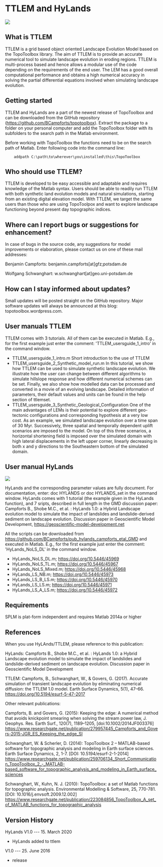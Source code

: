 # TTLEM and HyLands

<img src= "https://github.com/BCampforts/topotoolbox/blob/HyLands/ttlem/Fig_5%20Syntehtic%20DEM.jpg" align=" center" >

## What is TTLEM
TTLEM is a grid based object oriented Landscape Evolution Model based on the TopoToolbox library. The aim of TTLEM is to provide an accurate numerical tool to simulate landscape evolution in eroding regions. TTLEM is multi-process based and hence allows a modular use of the code depending on the requirements of the end user. The LEM has a good overall computational performance and obtains a high numerical accuracy in solving the partial differential equations involved when simulating landscape evolution.

## Getting started
TTLEM and HyLands are a part of the newest release of TopoToolbox and can be downloaded from the GitHub repository (https://github.com/BCampforts/topotoolbox). Extract the package to a folder on your personal computer and add the TopoToolbox folder with its subfolders to the search path in the Matlab environment.

Before working with TopoToolbox the functions need to be on the search 
path of Matlab. Enter following code into the command line:

        addpath C:\path\to\wherever\you\installed\this\TopoToolbox

## Who should use TTLEM?
TTLEM is developed to be easy accessible and adaptable and requires knowledge of the Matlab syntax. Users should be able to readily run TTLEM with both synthetic land evolution models and natural simulations, starting from an existing digital elevation model. With TTLEM, we target the same users than those who are using TopoToolpox and want to explore landscape functioning beyond present day topographic indices.

## Where can I report bugs or suggestions for enhancement?
In case of bugs in the source code, any suggestions for model improvements or elaboration, please contact us on one of these mail addresses:

Benjamin Campforts:     benjamin.campforts[at]gfz;potsdam.de

Wolfgang Schwanghart:   w.schwanghart[at]geo.uni-potsdam.de

## How can I stay informed about updates?
Small updates will be posted straight on the GitHub repository. Major software updates will always be announced at this blog: topotoolbox.wordpress.com.

## User manuals TTLEM
TTLEM comes with 3 tutorials. All of them can be executed in Matlab. E.g., for the first example just enter the comment: 'TTLEM_usersguide_1_intro' in the command window.
- TTLEM_usersguide_1_intro.m Short introduction to the use of TTLEM
- TTLEM_usersguide_2_Synthetic_model_run.m In this tutorial, we show how TTLEM can be used to simulate synthetic landscape evolution. We illustrate how the user can change between different algorithms to simulate hillslope response and how different numerical schemes can be set. Finally, we also show how modelled data can be processed and converted in a movie of an evolving landscape. Detailed information of parameters, their default values and units can be found in the help section of ttlemset.
- TTLEM_usersguide_3_Synthetic_Geological_Configuration One of the main advantages of LEMs is their potential to explore different geo-tectonic configurations and corresponding hypothesis at a  very low cost. As an example, we simulated landscape evolution over a time span of 30 Myr. Successively, three spatial and temporally dependent uplift scenarios are imposed to the model. On top of this three scenarios, a horizontal shortening field is imposed over the simulated domain with high lateral displacements in the left upper corner, linearly decreasing in both x and y directions to the Southeastern bottom of the simulated domain.

## User manual HyLands

<img src= "https://github.com/BCampforts/topotoolbox/blob/HyLands/ttlem/HyLands.jpg" align=" center" >

HyLands and the corresponding parameter values are fully document. For documentation, enter: doc HYLANDS or doc HYLANDS_set in the command window. 
HyLands comes with 1 tutorial (the example given in the HyLands function), and 7 sripts, described in full length in the GMD discussion paper: Campforts B., Shobe M.C., et al. : HyLands 1.0: a Hybrid Landscape evolution model to simulate the impact of landslides and landslide-derived sediment on landscape evolution. Discussion paper in Geoscientific Model Development, https://geoscientific-model-development.net

All the scripts can be downloaded from https://github.com/BCampforts/pub_hylands_campforts_etal_GMD and executed in Matlab. E.g., for the first example just enter the comment: 'HyLands_NoLS_DL' in the command window.
- HyLands_NoLS_DL.m;    https://doi.org/10.5446/45969
- HyLands_NoLS_TL.m;    https://doi.org/10.5446/45967
- HyLands_NoLS_Mixed.m; https://doi.org/10.5446/45968
- HyLands_LS_NB.m;      https://doi.org/10.5446/45973
- HyLands_LS_B_LS.m;    https://doi.org/10.5446/45970
- HyLands_LS_LS.m;      https://doi.org/10.5446/45971
- HyLands_LS_A_LS.m;    https://doi.org/10.5446/45972


## Requirements

SPLM is plat-form independent and requires Matlab 2014a or higher 

## References

When you use HyLAnds/TTLEM, please reference to this publication:

 
  HyLands: Campforts B., Shobe M.C., et al. : HyLands 1.0: a Hybrid
  Landscape evolution model to simulate the impact of landslides and
  landslide-derived sediment on landscape evolution. Discussion paper in
  Geoscientific Model Development  
 
  TTLEM: Campforts, B., Schwanghart, W., & Govers, G. (2017). 
  Accurate simulation of transient landscape evolution
  by eliminating numerical diffusion: the TTLEM 1.0 model. Earth Surface
  Dynamics, 5(1), 47–66. https://doi.org/10.5194/esurf-5-47-2017

Other relevant publications: 

Campforts, B. and Govers, G. (2015): Keeping the edge: A numerical method that avoids knickpoint smearing when solving the stream power law, J. Geophys. Res. Earth Surf., 120(7), 1189–1205, [doi:10.1002/2014JF003376] 
https://www.researchgate.net/publication/279957445_Campforts_and_Govers-2015-JGR_ES_Keeping_the_edge_SI

Schwanghart, W. & Scherler, D. (2014): TopoToolbox 2 – MATLAB-based 
software for topographic analysis and modeling in Earth surface sciences. 
Earth Surface Dynamics, 2, 1-7. [DOI: 10.5194/esurf-2-1-2014]
https://www.researchgate.net/publication/259706134_Short_Communication_TopoToolbox_2_-_MATLAB-based_software_for_topographic_analysis_and_modeling_in_Earth_surface_sciences
  
Schwanghart, W., Kuhn, N. J. (2010): TopoToolbox: a set of Matlab 
functions for topographic analysis. Environmental Modelling & Software, 
25, 770-781. [DOI: 10.1016/j.envsoft.2009.12.002]
https://www.researchgate.net/publication/223084856_TopoToolbox_A_set_of_MATLAB_functions_for_topographic_analysis

## Version History

HyLands V1.0 --- 15. March 2020 
- HyLands added to ttlem

V1.0 --- 25. June 2016 
- release
